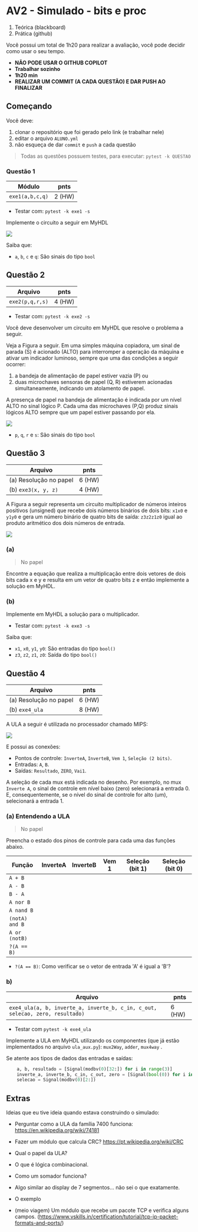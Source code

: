 # AV2 - Simulado - bits e proc

1. Teórica (blackboard)
1. Prática (github)

Você possui um total de 1h20 para realizar a avaliação, você pode decidir
como usar o seu tempo.

- **NÃO PODE USAR O GITHUB COPILOT**
- **Trabalhar sozinho**
- **1h20 min**
- **REALIZAR UM COMMIT (A CADA QUESTÃO) E DAR PUSH AO FINALIZAR**

## Começando

Você deve:

1. clonar o repositório que foi gerado pelo link (e trabalhar nele)
1. editar o arquivo `ALUNO.yml`
1. não esqueça de dar `commit` e `push` a cada questão

> Todas as questões possuem testes, para executar: `pytest -k QUESTAO`

### Questão 1

| Módulo          | pnts   |
| --------------- | ------ |
| `exe1(a,b,c,q)` | 2 (HW) |

- Testar com: `pytest -k exe1 -s`

Implemente o circuito a seguir em MyHDL

![](1a.png)

Saiba que:

- `a`, `b`, `c` e `q`: São sinais do tipo `bool`

## Questão 2

| Arquivo         | pnts   |
| --------------- | ------ |
| `exe2(p,q,r,s)` | 4 (HW) |

- Testar com: `pytest -k exe2 -s`

Você deve desenvolver um circuito em MyHDL que resolve o problema a seguir.

Veja a Figura a seguir. Em uma simples máquina copiadora, um sinal de parada (S) é acionado (ALTO) para interromper a operação da máquina e ativar um indicador luminoso, sempre que uma das condições a seguir ocorrer:

1. a bandeja de alimentação de papel estiver vazia (P) ou
1. duas microchaves sensoras de papel (Q, R) estiverem acionadas simultaneamente, indicando um atolamento de papel.

A presença de papel na bandeja de alimentação é indicada por um nível ALTO no sinal lógico P. Cada uma das microchaves (P,Q) produz sinais lógicos ALTO sempre que um papel estiver passando por ela.

![](2a.png)

- `p`, `q`, `r` e `s`: São sinais do tipo `bool`

## Questão 3

| Arquivo                | pnts   |
| ---------------------- | ------ |
| (a) Resolução no papel | 6 (HW) |
| (b) `exe3(x, y, z)`    | 4 (HW) |

A Figura a seguir representa um circuito multiplicador de números inteiros positivos (unsigned) que recebe dois números binários de dois bits: `x1x0` e `y1y0` e gera um número binário de quatro bits de saída: `z3z2z1z0` igual ao produto aritmético dos dois números de entrada.

![](3a.png)

### (a)

> No papel

Encontre a equação que realiza a multiplicação entre dois vetores de dois bits cada x e y e resulta em um vetor de quatro bits z e então implemente a solução em MyHDL.

### (b)

Implemente em MyHDL a solução para o multiplicador.

- Testar com: `pytest -k exe3 -s`

Saiba que:

- `x1`, `x0`, `y1`, `y0`: São entradas do tipo `bool()`
- `z3`, `z2`, `z1`, `z0`: Saída do tipo `bool()`

## Questão 4

| Arquivo                | pnts   |
| ---------------------- | ------ |
| (a) Resolução no papel | 6 (HW) |
| (b) `exe4_ula`         | 8 (HW) |

A ULA a seguir é utilizada no processador chamado MIPS:

![](ula.png)

E possui as conexões:

- Pontos de controle: `InverteA`, `InverteB`, `Vem 1`, `Seleção (2 bits)`.
- Entradas: `A`, `B`.
- Saídas: `Resultado`, `ZERO`, `Vai1`.

A seleção de cada mux está indicada no desenho. Por exemplo, no mux `Inverte A`, o sinal de controle em nível baixo (zero) selecionará a entrada 0. E, consequentemente, se o nível do sinal de controle for alto (um), selecionará a entrada 1.

### (a) Entendendo a ULA

> No papel

Preencha o estado dos pinos de controle para cada uma das funções abaixo.

| Função         | InverteA | InverteB | Vem 1 | Seleção (bit 1) | Seleção (bit 0) |
| -------------- | -------- | -------- | ----- | --------------- | --------------- |
| `A + B`        |          |          |       |                 |                 |
| `A - B`        |          |          |       |                 |                 |
| `B - A`        |          |          |       |                 |                 |
| `A nor B`      |          |          |       |                 |                 |
| `A nand B`     |          |          |       |                 |                 |
| `(notA) and B` |          |          |       |                 |                 |
| `A or (notB)`  |          |          |       |                 |                 |
| `?(A == B)`    |          |          |       |                 |                 |

- `?(A == B)`: Como verificar se o vetor de entrada 'A' é igual a 'B'?

### b)

| Arquivo                                                                       | pnts   |
| ----------------------------------------------------------------------------- | ------ |
| `exe4_ula(a, b, inverte_a, inverte_b, c_in, c_out, selecao, zero, resultado)` | 6 (HW) |

- Testar com `pytest -k exe4_ula`

Implemente a ULA em MyHDL utilizando os componentes (que já estão implementados no arquivo `ula_aux.py`): `mux2Way`, `adder`, `mux4way` .

Se atente aos tipos de dados das entradas e saídas:

```python
    a, b, resultado = [Signal(modbv(0)[32:]) for i in range(3)]
    inverte_a, inverte_b, c_in, c_out, zero = [Signal(bool(0)) for i in range(5)]
    selecao = Signal(modbv(0)[2:])
```

## Extras

Ideias que eu tive ideia quando estava construindo o simulado:

- Perguntar como a ULA da família 7400 funciona: https://en.wikipedia.org/wiki/74181

- Fazer um módulo que calcula CRC? https://pt.wikipedia.org/wiki/CRC

- Qual o papel da ULA?

- O que é lógica combinacional.

- Como um somador funciona?

- Algo similar ao display de 7 segmentos... não sei o que exatamente.

- O exemplo

- (meio viagem) Um módulo que recebe um pacote TCP e verifica alguns campos. (https://www.vskills.in/certification/tutorial/tcp-ip-packet-formats-and-ports/)
